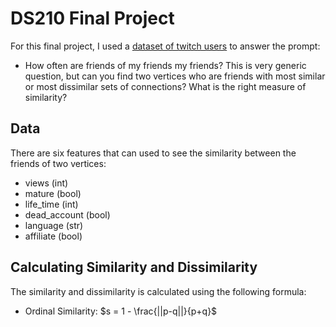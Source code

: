 # DS210 Final Project

For this final project, I used a [dataset of twitch users](https://arxiv.org/abs/2005.07959) to answer the prompt:

- How often are friends of my friends my friends? This is very generic question, but can you find two vertices who are friends with most similar or most dissimilar sets of connections? What is the right measure of similarity?

## Data

There are six features that can used to see the similarity between the friends of two vertices:

- views (int)
- mature (bool)
- life_time (int)
- dead_account (bool)
- language (str)
- affiliate (bool)

## Calculating Similarity and Dissimilarity

The similarity and dissimilarity is calculated using the following formula:

- Ordinal Similarity: $s = 1 - \frac{||p-q||}{p+q}$
